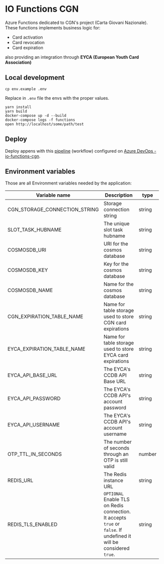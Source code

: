 # IO Functions CGN

Azure Functions dedicated to CGN's project (Carta Giovani Nazionale).
These functions implements business logic for:
- Card activation
- Card revocation
- Card expiration 

also providing an integration through **EYCA (European Youth Card Association)** 

## Local development

```shell
cp env.example .env
```

Replace in `.env` file the envs with the proper values.

```shell
yarn install
yarn build
docker-compose up -d --build
docker-compose logs -f functions
open http://localhost/some/path/test
```

## Deploy

Deploy appens with this [pipeline](./azure-pipelines.yml)
(workflow) configured on [Azure DevOps - io-functions-cgn](https://dev.azure.com/pagopa-io/io-functions-cgn).

## Environment variables

Those are all Environment variables needed by the application:

| Variable name                            | Description                                                                       | type   |
|------------------------------------------|-----------------------------------------------------------------------------------|--------|
| CGN_STORAGE_CONNECTION_STRING            | Storage connection string                                                         | string |
| SLOT_TASK_HUBNAME                        | The unique slot task hubname                                                      | string |
| COSMOSDB_URI                             | URI for the cosmos database                                                       | string |
| COSMOSDB_KEY                             | Key for the cosmos database                                                       | string |
| COSMOSDB_NAME                            | Name for the cosmos database                                                      | string |
| CGN_EXPIRATION_TABLE_NAME                | Name for table storage used to store CGN card expirations                         | string |
| EYCA_EXPIRATION_TABLE_NAME               | Name for table storage used to store EYCA card expirations                        | string |
| EYCA_API_BASE_URL                        | The EYCA's CCDB API Base URL                                                      | string |
| EYCA_API_PASSWORD                        | The EYCA's CCDB API's account password                                            | string |
| EYCA_API_USERNAME                        | The EYCA's CCDB API's account username                                            | string |
| OTP_TTL_IN_SECONDS                       | The number of seconds through an OTP is still valid                               | number |
| REDIS_URL                                | The Redis instance URL                                                            | string |
| REDIS_TLS_ENABLED                        | `OPTIONAL` Enable TLS on Redis connection. It accepts `true` or `false`. If undefined it will be considered `true`.        | string |


